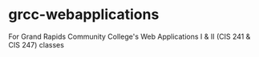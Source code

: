 # grcc-webapplications
For Grand Rapids Community College's Web Applications I &amp; II (CIS 241 &amp; CIS 247) classes 
